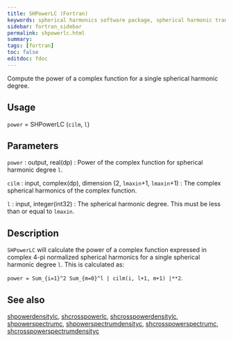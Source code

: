 ```yaml
---
title: SHPowerLC (Fortran)
keywords: spherical harmonics software package, spherical harmonic transform, legendre functions, multitaper spectral analysis, fortran, Python, gravity, magnetic field
sidebar: fortran_sidebar
permalink: shpowerlc.html
summary:
tags: [fortran]
toc: false
editdoc: fdoc
---
```


Compute the power of a complex function for a single spherical harmonic degree.

## Usage

`power` = SHPowerLC (`cilm`, `l`)

## Parameters

`power` : output, real(dp)
:   Power of the complex function for spherical harmonic degree `l`.

`cilm` : input, complex(dp), dimension (2, `lmaxin`+1, `lmaxin`+1)
:   The complex spherical harmonics of the complex function.

`l` : input, integer(int32)
:   The spherical harmonic degree. This must be less than or equal to `lmaxin`.

## Description

`SHPowerLC` will calculate the power of a complex function expressed in complex 4-pi normalized spherical harmonics for a single spherical harmonic degree `l`. This is calculated as:

`power = Sum_{i=1}^2 Sum_{m=0}^l | cilm(i, l+1, m+1) |**2`.

## See also

[shpowerdensitylc](shpowerdensitylc.html), [shcrosspowerlc](shcrosspowerlc.html), [shcrosspowerdensitylc](shcrosspowerdensitylc.html), [shpowerspectrumc](shpowerspectrumc.html), [shpowerspectrumdensityc](shpowerspectrumdensityc.html), [shcrosspowerspectrumc](shcrosspowerspectrumc.html), [shcrosspowerspectrumdensityc](shcrosspowerspectrumdensityc.html)
